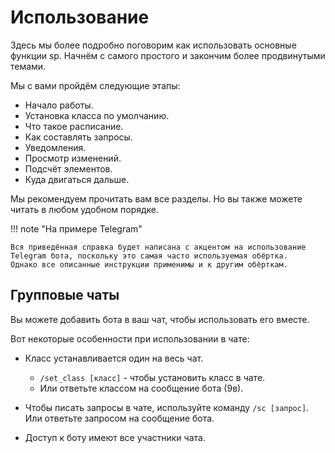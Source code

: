 # Использование

Здесь мы более подробно поговорим как использовать основные функции sp.
Начнём с самого простого и закончим более продвинутыми темами.

Мы с вами пройдём следующие этапы:

- Начало работы.
- Установка класса по умолчанию.
- Что такое расписание.
- Как составлять запросы.
- Уведомления.
- Просмотр изменений.
- Подсчёт элементов.
- Куда двигаться дальше.

Мы рекомендуем прочитать вам все разделы.
Но вы также можете читать в любом удобном порядке.

!!! note "На примере Telegram"

    Вся приведённая справка будет написана с акцентом на использование
    Telegram бота, поскольку это самая часто используемая обёртка.
    Однако все описанные инструкции применимы и к другим обёрткам.

## Групповые чаты

Вы можете добавить бота в ваш чат, чтобы использовать его вместе.

Вот некоторые особенности при использовании в чате:

- Класс устанавливается один на весь чат.

  - `/set_class [класс]` - чтобы установить класс в чате.
  - Или ответьте классом на сообщение бота (9в).

- Чтобы писать запросы в чате, используйте команду `/sc [запрос]`.
  Или ответьте запросом на сообщение бота.
- Доступ к боту имеют все участники чата.
